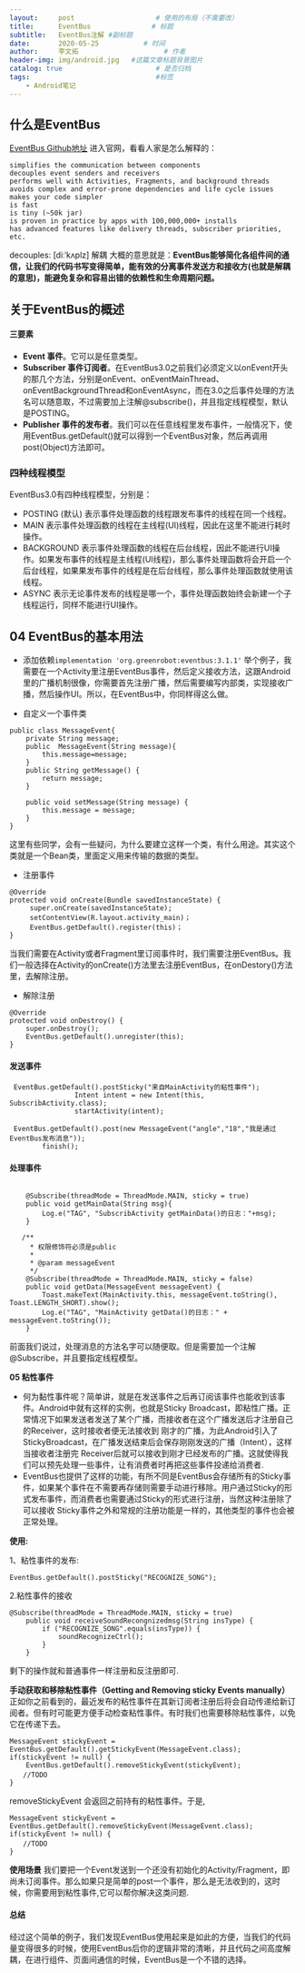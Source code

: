 ```yaml
---
layout:     post                    # 使用的布局（不需要改）
title:      EventBus               # 标题 
subtitle:   EventBus注解 #副标题
date:       2020-05-25           # 时间
author:     李文拓                     # 作者
header-img: img/android.jpg   #这篇文章标题背景图片
catalog: true                       # 是否归档
tags:                               #标签
    - Android笔记
---
```


##  什么是EventBus

[EventBus Github地址](https://links.jianshu.com/go?to=https%3A%2F%2Fgithub.com%2Fgreenrobot%2FEventBus)
进入官网，看看人家是怎么解释的：

```
simplifies the communication between components
decouples event senders and receivers
performs well with Activities, Fragments, and background threads
avoids complex and error-prone dependencies and life cycle issues
makes your code simpler
is fast
is tiny (~50k jar)
is proven in practice by apps with 100,000,000+ installs
has advanced features like delivery threads, subscriber priorities, etc.

```

decouples: [diːˈkʌplz] 解耦
大概的意思就是：**EventBus能够简化各组件间的通信，让我们的代码书写变得简单，能有效的分离事件发送方和接收方(也就是解耦的意思)，能避免复杂和容易出错的依赖性和生命周期问题。**

##  关于EventBus的概述

#### 三要素

*   **Event 事件**。它可以是任意类型。
*   **Subscriber 事件订阅者**。在EventBus3.0之前我们必须定义以onEvent开头的那几个方法，分别是onEvent、onEventMainThread、onEventBackgroundThread和onEventAsync，而在3.0之后事件处理的方法名可以随意取，不过需要加上注解@subscribe()，并且指定线程模型，默认是POSTING。
*   **Publisher 事件的发布者**。我们可以在任意线程里发布事件，一般情况下，使用EventBus.getDefault()就可以得到一个EventBus对象，然后再调用post(Object)方法即可。

### 四种线程模型

EventBus3.0有四种线程模型，分别是：

*   POSTING (默认) 表示事件处理函数的线程跟发布事件的线程在同一个线程。
*   MAIN 表示事件处理函数的线程在主线程(UI)线程，因此在这里不能进行耗时操作。
*   BACKGROUND 表示事件处理函数的线程在后台线程，因此不能进行UI操作。如果发布事件的线程是主线程(UI线程)，那么事件处理函数将会开启一个后台线程，如果果发布事件的线程是在后台线程，那么事件处理函数就使用该线程。
*   ASYNC 表示无论事件发布的线程是哪一个，事件处理函数始终会新建一个子线程运行，同样不能进行UI操作。

## 04 EventBus的基本用法

*   添加依赖`implementation 'org.greenrobot:eventbus:3.1.1'`
    举个例子，我需要在一个Activity里注册EventBus事件，然后定义接收方法，这跟Android里的广播机制很像，你需要首先注册广播，然后需要编写内部类，实现接收广播，然后操作UI。所以，在EventBus中，你同样得这么做。

*   自定义一个事件类

```
public class MessageEvent{
    private String message;
    public  MessageEvent(String message){
        this.message=message;
    }
    public String getMessage() {
        return message;
    }

    public void setMessage(String message) {
        this.message = message;
    }
}

```

这里有些同学，会有一些疑问，为什么要建立这样一个类，有什么用途。其实这个类就是一个Bean类，里面定义用来传输的数据的类型。

*   注册事件

```
@Override
protected void onCreate(Bundle savedInstanceState) {           
     super.onCreate(savedInstanceState);
     setContentView(R.layout.activity_main)；
     EventBus.getDefault().register(this)；
} 

```

当我们需要在Activity或者Fragment里订阅事件时，我们需要注册EventBus。我们一般选择在Activity的onCreate()方法里去注册EventBus，在onDestory()方法里，去解除注册。

*   解除注册

```
@Override
protected void onDestroy() {
    super.onDestroy();
    EventBus.getDefault().unregister(this);
}

```

#### 发送事件

```
 EventBus.getDefault().postSticky("来自MainActivity的粘性事件");
                Intent intent = new Intent(this, SubscribActivity.class);
                startActivity(intent);

 EventBus.getDefault().post(new MessageEvent("angle","18","我是通过EventBus发布消息"));
        finish();
```

#### 处理事件

```

    @Subscribe(threadMode = ThreadMode.MAIN, sticky = true)
    public void getMainData(String msg){
        Log.e("TAG", "SubscribActivity getMainData()的日志："+msg);
    }

   /**
     * 权限修饰符必须是public
     *
     * @param messageEvent
     */
    @Subscribe(threadMode = ThreadMode.MAIN, sticky = false)
    public void getData(MessageEvent messageEvent) {
        Toast.makeText(MainActivity.this, messageEvent.toString(), Toast.LENGTH_SHORT).show();
        Log.e("TAG", "MainActivity getData()的日志：" + messageEvent.toString());
    }
```

前面我们说过，处理消息的方法名字可以随便取。但是需要加一个注解@Subscribe，并且要指定线程模型。

**05 粘性事件**

*   何为黏性事件呢？简单讲，就是在发送事件之后再订阅该事件也能收到该事件。Android中就有这样的实例，也就是Sticky Broadcast，即粘性广播。正常情况下如果发送者发送了某个广播，而接收者在这个广播发送后才注册自己的Receiver，这时接收者便无法接收到 刚才的广播，为此Android引入了StickyBroadcast，在广播发送结束后会保存刚刚发送的广播（Intent），这样当接收者注册完 Receiver后就可以接收到刚才已经发布的广播。这就使得我们可以预先处理一些事件，让有消费者时再把这些事件投递给消费者.
*   EventBus也提供了这样的功能，有所不同是EventBus会存储所有的Sticky事件，如果某个事件在不需要再存储则需要手动进行移除。用户通过Sticky的形式发布事件，而消费者也需要通过Sticky的形式进行注册，当然这种注册除了可以接收 Sticky事件之外和常规的注册功能是一样的，其他类型的事件也会被正常处理。

**使用:**

1、粘性事件的发布:

```
EventBus.getDefault().postSticky("RECOGNIZE_SONG");

```

2.粘性事件的接收

```
@Subscribe(threadMode = ThreadMode.MAIN, sticky = true)
    public void receiveSoundRecongnizedmsg(String insType) {
        if ("RECOGNIZE_SONG".equals(insType)) {
            soundRecognizeCtrl();
        }
    }

```

剩下的操作就和普通事件一样注册和反注册即可.

**手动获取和移除粘性事件（Getting and Removing sticky Events manually）**
正如你之前看到的，最近发布的粘性事件在其新订阅者注册后将会自动传递给新订阅者。但有时可能更方便手动检查粘性事件。有时我们也需要移除粘性事件，以免它在传递下去。

```
MessageEvent stickyEvent = EventBus.getDefault().getStickyEvent(MessageEvent.class);
if(stickyEvent != null) {
    EventBus.getDefault().removeStickyEvent(stickyEvent);
　　//TODO
}

```

removeStickyEvent 会返回之前持有的粘性事件。于是,

```
MessageEvent stickyEvent = EventBus.getDefault().removeStickyEvent(MessageEvent.class);
if(stickyEvent != null) {
　　//TODO
}

```

**使用场景**
我们要把一个Event发送到一个还没有初始化的Activity/Fragment，即尚未订阅事件。那么如果只是简单的post一个事件，那么是无法收到的，这时候，你需要用到粘性事件,它可以帮你解决这类问题.

#### 总结

经过这个简单的例子，我们发现EventBus使用起来是如此的方便，当我们的代码量变得很多的时候，使用EventBus后你的逻辑非常的清晰，并且代码之间高度解耦，在进行组件、页面间通信的时候，EventBus是一个不错的选择。


